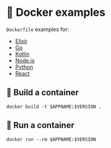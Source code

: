 # 🐳 Docker examples

`Dockerfile` examples for:

- [Elixir](./elixir)
- [Go](./go)
- [Kotlin](./kotlin)
- [Node.js](./node)
- [Python](./python)
- [React](./react)

## 👷 Build a container

```shell
docker build -t $APPNAME:$VERSION .
```

## 🏃 Run a container

```shell
docker run --rm $APPNAME:$VERSION 
```
